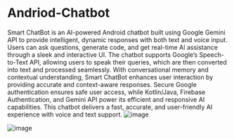 ﻿# Andriod-Chatbot
Smart ChatBot is an AI-powered Android chatbot built using Google Gemini API to provide intelligent, dynamic responses with both text and voice input. Users can ask questions, generate code, and get real-time AI assistance through a sleek and interactive UI. The chatbot supports Google’s Speech-to-Text API, allowing users to speak their queries, which are then converted into text and processed seamlessly. With conversational memory and contextual understanding, Smart ChatBot enhances user interaction by providing accurate and context-aware responses. Secure Google authentication ensures safe user access, while Kotlin/Java, Firebase Authentication, and Gemini API power its efficient and responsive AI capabilities. This chatbot delivers a fast, accurate, and user-friendly AI experience with voice and text support. 
![image](https://github.com/user-attachments/assets/92b468df-4cda-4c7e-8448-74526ef21e80)

![image](https://github.com/user-attachments/assets/8dedc2bd-35f1-4749-8c91-cfa0a41da067)
